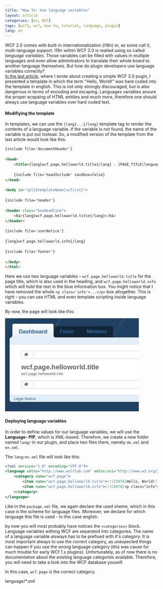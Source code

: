 ```yaml
---
title: "How To: Use language variables"
layout: article
categories: [en, WCF]
tags: [wcf2, wcf, how to, tutorial, language, plugin]
lang: en
---
```

WCF 2.0 comes with built-in internationalization (i18n) or, as some call
it, multi-language support. I18n within WCF 2.0 is realied using so called
*language variables*. Those variables can be filled with values in multiple
languages and even allow adminitrators to translate their whole board to
another language themselves. But how do plugin developers use language variables
correctly?  
[In the last article](/2013-06-08-how-to-create-wcf-plugins.html), 
where I wrote about creating a simple WCF 2.0 pugin, I presented a template in
which the term "Hello, World!" was hard coded into the template in english. 
This is not only strongly discouraged, but is also dangerous in terms of 
encoding and escaping. Languages variables ansure the proper ecspaing of HTML 
entities and much more, therefore one should always use language variables over
hard coded text.

#### Modifiying the template

In templates, we can use the `{lang}...{/lang}` template tag to render the 
contents of a language variable. if the variable is not found, the name of the 
variable is put out instead. So, a modified version of the template from
the last article would look like this:

~~~~html
{include file='documentHeader'}

<head>
    <title>{lang}wcf.page.helloworld.title{/lang} - {PAGE_TITLE|language}</title>

    {include file='headInclude' sandbox=false}
</head>

<body id="tpl{$templateName|ucfirst}">

{include file='header'}

<header class="boxHeadline">    
    <h1>{lang}wcf.page.helloworld.title{/lang}</h1>  
</header>

{include file='userNotice'}

{lang}wcf.page.helloworld.info{/lang}

{include file='footer'}

</body>
</html>
~~~~

Here we use two language variables &ndash; `wcf.page.helloworld.title` for the
page title, which is also used in the heading, and `wcf.page.helloworld.info`
which will hold the text in the blue information box. You might notice that I
have removed the whole `<p class='info'>...</p>` box altogether. This is right &ndash;
you can use HTML and even template scripting inside language variables.

By now, the page will look like this:

![Screenshots of HelloWorld-Page](/assets/images/Hello_World_Page_LVars.png "Hello, World! using language variables")

#### Deploying language variables

In order to define values for our language variables, we will use the **Language-
PIP**, which is XML-based. Therefore, we create a new folder named `lang/` in
our plugin, and place two files there, namely `de.xml` and `en.xml`.

The `lang/en.xml` file will look like this:

~~~~xml
<?xml version="1.0" encoding="UTF-8"?>
<language xmlns="http://www.woltlab.com" xmlns:xsi="http://www.w3.org/2001/XMLSchema-instance" xsi:schemaLocation="http://www.woltlab.com http://www.woltlab.com/XSD/maelstrom/language.xsd" languagecode="en" languagename="English" countrycode="en">
	<category name="wcf.page">
		<item name="wcf.page.helloworld.title"><![CDATA[Hello, World!]]></item>
		<item name="wcf.page.helloworld.info"><![CDATA[<p class="info">my first page!</p>]]></item>		
	</category>
</language>
~~~~

Like in the `package.xml` file, we again declare the used sheme, which in this
case is the scheme for language files. Moreover, we declare for which language
this file is used - in this case english. 

by now you will most probably have notices the `<categories>` block. Language
variables withing WCF are separated into categories. The name of a language
variable alsways has to be prefixed with it's category. It is most important
always to use the correct category, as unexpected things can happen if you use 
the wrong language category (this was cause for much trouble for early WCf 1.x
plugins). Unfortunately, as of now there is no documentation about the
existing language categories available. Therefore, you will need to take a look
into the WCF database youself.

In this case, `wcf.page` is the correct category.

<instruction type="language">language/*.xml</instruction>






